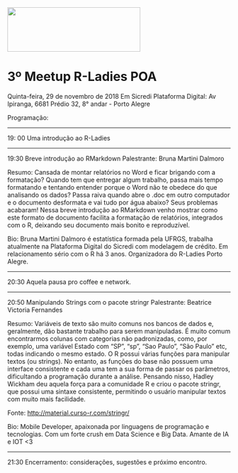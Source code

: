 <img src="https://github.com/rladies/starter-kit/blob/master/logo/R-LadiesGlobal_RBG_online_LogoWithText_Horizontal.png" data-canonical-src="https://github.com/rladies/starter-kit/blob/master/logo/R-LadiesGlobal_RBG_online_LogoWithText_Horizontal.png" width="300" height="100" />

# 3º Meetup R-Ladies POA

Quinta-feira, 29 de novembro de 2018
Em Sicredi Plataforma Digital: Av Ipiranga, 6681 Prédio 32, 8° andar - Porto Alegre

Programação:

****
19: 00 Uma introdução ao R-Ladies

****
19:30 Breve introdução ao RMarkdown
Palestrante: Bruna Martini Dalmoro

Resumo: Cansada de montar relatórios no Word e ficar brigando com a formatação? Quando tem que entregar algum trabalho, passa mais tempo formatando e tentando entender porque o Word não te obedece do que analisando os dados? Passa raiva quando abre o .doc em outro computador e o documento desformata e vai tudo por água abaixo? Seus problemas acabaram! Nessa breve introdução ao RMarkdown venho mostrar como este formato de documento facilita a formatação de relatórios, integrados com o R, deixando seu documento mais bonito e reproduzível.

Bio: Bruna Martini Dalmoro é estatística formada pela UFRGS, trabalha atualmente na Plataforma Digital do Sicredi com modelagem de crédito. Em relacionamento sério com o R há 3 anos. Organizadora do R-Ladies Porto Alegre.

****

20:30 Aquela pausa pro coffee e network.

****
20:50 Manipulando Strings com o pacote stringr
Palestrante: Beatrice Victoria Fernandes

Resumo: Variáveis de texto são muito comuns nos bancos de dados e, geralmente, dão bastante trabalho para serem manipuladas. É muito comum encontrarmos colunas com categorias não padronizadas, como, por exemplo, uma variável Estado com “SP”, “sp”, “Sao Paulo”, “São Paulo” etc, todas indicando o mesmo estado.
O R possui várias funções para manipular textos (ou strings). No entanto, as funções do base não possuem uma interface consistente e cada uma tem a sua forma de passar os parâmetros, dificultando a programação durante a análise.
Pensando nisso, Hadley Wickham deu aquela força para a comunidade R e criou o pacote stringr, que possui uma sintaxe consistente, permitindo o usuário manipular textos com muito mais facilidade.

Fonte: http://material.curso-r.com/stringr/

Bio: Mobile Developer, apaixonada por linguagens de programação e tecnologias. Com um forte crush em Data Science e Big Data. Amante de IA e IOT <3

****
21:30 Encerramento: considerações, sugestões e próximo encontro.
